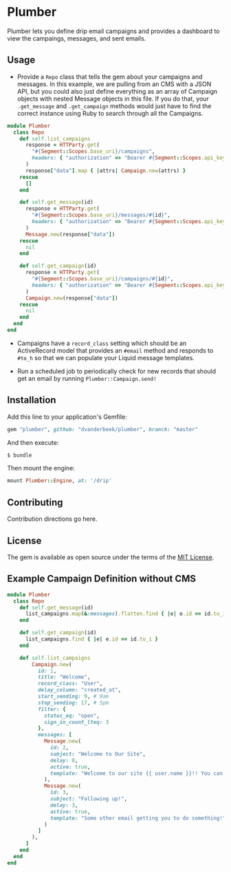 # Plumber
Plumber lets you define drip email campaigns and provides a dashboard to view the campaings, messages, and sent emails.

## Usage

* Provide a `Repo` class that tells the gem about your campaigns and messages. In this example, we are pulling from an CMS with a JSON API, but you could also just define everything as an array of Campaign objects with nested Message objects in this file. If you do that, your `.get_message` and `.get_campaign` methods would just have to find the correct instance using Ruby to search through all the Campaigns.

```ruby
module Plumber
  class Repo
    def self.list_campaigns
      response = HTTParty.get(
        "#{Segment::Scopes.base_uri}/campaigns",
        headers: { "authorization" => "Bearer #{Segment::Scopes.api_key}" }
      )
      response["data"].map { |attrs| Campaign.new(attrs) }
    rescue
      []
    end

    def self.get_message(id)
      response = HTTParty.get(
        "#{Segment::Scopes.base_uri}/messages/#{id}",
        headers: { "authorization" => "Bearer #{Segment::Scopes.api_key}" }
      )
      Message.new(response["data"])
    rescue
      nil
    end

    def self.get_campaign(id)
      response = HTTParty.get(
        "#{Segment::Scopes.base_uri}/campaigns/#{id}",
        headers: { "authorization" => "Bearer #{Segment::Scopes.api_key}" }
      )
      Campaign.new(response["data"])
    rescue
      nil
    end
  end
end
```

* Campaigns have a `record_class` setting which should be an ActiveRecord model that provides an `#email` method and responds to `#to_h` so that we can populate your Liquid message templates.

* Run a scheduled job to periodically check for new records that should get an email by running `Plumber::Campaign.send!`

## Installation
Add this line to your application's Gemfile:

```ruby
gem "plumber", github: "dvanderbeek/plumber", branch: "master"
```

And then execute:
```bash
$ bundle
```

Then mount the engine:
```ruby
mount Plumber::Engine, at: '/drip'
```

## Contributing
Contribution directions go here.

## License
The gem is available as open source under the terms of the [MIT License](https://opensource.org/licenses/MIT).

## Example Campaign Definition without CMS

```ruby
module Plumber
  class Repo
    def self.get_message(id)
      list_campaigns.map(&:messages).flatten.find { |e| e.id == id.to_i }
    end

    def self.get_campaign(id)
      list_campaigns.find { |e| e.id == id.to_i }
    end

    def self.list_campaigns
        Campaign.new(
          id: 1,
          title: "Welcome",
          record_class: "User",
          delay_column: "created_at",
          start_sending: 9, # 9am
          stop_sending: 17, # 5pm
          filter: {
            status_eq: "open",
            sign_in_count_lteq: 3
          },
          messages: [
            Message.new(
              id: 2,
              subject: "Welcome to Our Site",
              delay: 0,
              active: true,
              template: "Welcome to our site {{ user.name }}!! You can use Liquid markup in your templates."
            ),
            Message.new(
              id: 3,
              subject: "Following up!",
              delay: 3,
              active: true,
              template: "Some other email getting you to do something!"
            )
          ]
        ),
      ]
    end
  end
end
```

